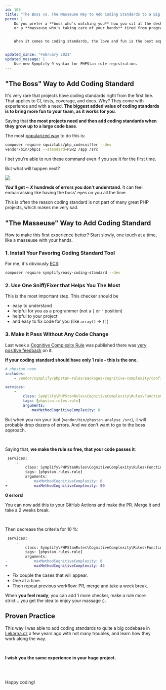 ```yaml
---
id: 108
title: "The Boss vs. The Masseuse Way to Add Coding Standards to a Big Project"
perex: |
    Do you prefer a **boss who's watching you** how you sit at the desk telling how to sit right
    or a **masseuse who's taking care of your hands** tired from programming with her gentle hands?


    When it comes to coding standards, the love and fun is the best experience with it. Let's look how such "masseuse" can be added to your big project.


updated_since: "February 2021"
updated_message: |
    Use new Symplify 9 syntax for PHPStan rule registration.
---
```


## "The Boss" Way to Add Coding Standard

It's very rare that projects have coding standards right from the first line. That applies to CI, tests, coverage, and docs. Why? They come with experience and with a need. **The biggest added value of coding standards is to bring more fun to your team, as it works for you**.

Saying that **the most projects need and then add coding standards when they grow up to a large code base**.

The most [popularized way](https://akrabat.com/checking-your-code-for-psr-2) to do this is:

```bash
composer require squizlabs/php_codesniffer --dev
vendor/bin/phpcs --standard=PSR2 /app /src
```

I bet you're able to run these command even if you see it for the first time.

But what will happen next?

<img src="/assets/images/posts/2018/cs-masseuce/unknown-error.png">

**You'll get ~ *X* hundreds of errors you don't understand**. It can feel embarrassing like having the boss' eyes on you all the time.

This is often the reason coding standard is not part of many great PHP projects, which makes me very sad.

## "The Masseuse" Way to Add Coding Standard

How to make this first experience better? Start slowly, one touch at a time, like a masseuse with your hands.

### 1. Install Your Favoring Coding Standard Tool

For me, it's obviously [ECS](https://github.com/symplify/easy-coding-standard):

```bash
composer require symplify/easy-coding-standard --dev
```

### 2. Use One Sniff/Fixer that Helps You The Most

This is the most important step. This checker should be

- easy to understand
- helpful for you as a programmer (not a `{` or `"` position)
- helpful to your project
- and easy to fix code for you (like `array()` → `[]`)

### 3. Make it Pass Without Any Code Change

Last week a [Cognitive Complexity Rule](/blog/2018/05/21/is-your-code-readable-by-humans-cognitive-complexity-tells-you/) was published there was [very positive feedback](https://github.com/symplify/symplify/issues/834) on it.

**If your coding standard should have only 1 rule - this is the one.**

```yaml
# phpstan.neon
includes:
    - vendor/symplify/phpstan-rules/packages/cognitive-complexity/config/cognitive-complexity-services.neon

services:
    -
        class: Symplify\PHPStanRules\CognitiveComplexity\Rules\FunctionLikeCognitiveComplexityRule
        tags: [phpstan.rules.rule]
        arguments:
            maxMethodCognitiveComplexity: 8
```

But when you run your tool (`vendor/bin/phpstan analyse /src`), it will probably drop dozens of errors. And we don't want to go to the boss approach.

<br>

Saying that, **we make the rule so free, that your code passes it**:

```diff
 services:
     -
         class: Symplify\PHPStanRules\CognitiveComplexity\Rules\FunctionLikeCognitiveComplexityRule
         tags: [phpstan.rules.rule]
         arguments:
-            maxMethodCognitiveComplexity: 8
+            maxMethodCognitiveComplexity: 50
```

**0 errors!**

You can now add this to your GitHub Actions and make the PR. Merge it and take a 2 weeks break.

<br>

Then decrease the criteria for 10 %:

```diff
 services:
     -
         class: Symplify\PHPStanRules\CognitiveComplexity\Rules\FunctionLikeCognitiveComplexityRule
         tags: [phpstan.rules.rule]
         arguments:
-            maxMethodCognitiveComplexity: 8
+            maxMethodCognitiveComplexity: 45
```

- Fix couple the cases that will appear.
- One at a time.
- Then repeat previous workflow: PR, merge and take a week break.

When **you feel ready**, you can add 1 more checker, make a rule more strict... you get the idea to enjoy your massage :).

## Proven Practice

This way I was able to add coding standards to quite a big codebase in [Lekarna.cz](https://github.com/lekarna) a few years ago with not many troubles, and learn how they work along the way.

<br>

**I wish you the same experience in your huge project.**

<br><br>

Happy coding!
